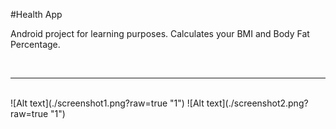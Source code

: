 #Health App
<p>
  Android project for learning purposes. Calculates your BMI and Body Fat Percentage.
<p>
<br>
<hr>
<br>
![Alt text](./screenshot1.png?raw=true "1")
![Alt text](./screenshot2.png?raw=true "1")
